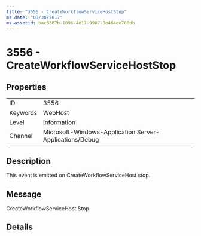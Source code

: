 ```yaml
---
title: "3556 - CreateWorkflowServiceHostStop"
ms.date: "03/30/2017"
ms.assetid: bac6387b-1096-4e17-9907-8e464ee780db
---
```

# 3556 - CreateWorkflowServiceHostStop
## Properties  
  
|||  
|-|-|  
|ID|3556|  
|Keywords|WebHost|  
|Level|Information|  
|Channel|Microsoft-Windows-Application Server-Applications/Debug|  
  
## Description  
 This event is emitted on CreateWorkflowServiceHost stop.  
  
## Message  
 CreateWorkflowServiceHost Stop  
  
## Details

